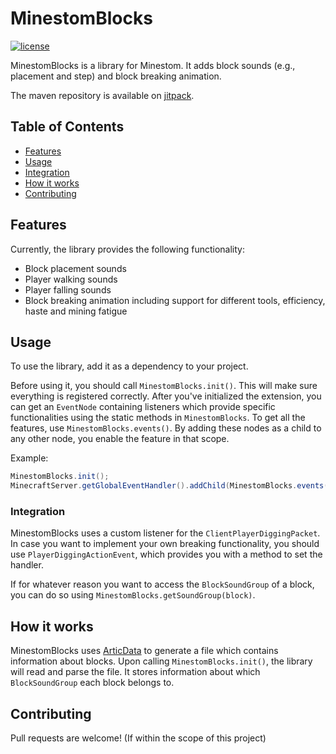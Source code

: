 # MinestomBlocks

[![license](https://img.shields.io/github/license/TogAr2/MinestomBlocks.svg?style=flat-square)](LICENSE)

MinestomBlocks is a library for Minestom. It adds block sounds (e.g., placement and step) and block breaking animation.

The maven repository is available on [jitpack](https://jitpack.io/#TogAr2/MinestomBlocks).

## Table of Contents

- [Features](#features)
- [Usage](#usage)
- [Integration](#integration)
- [How it works](#how-it-works)
- [Contributing](#contributing)

## Features

Currently, the library provides the following functionality:
- Block placement sounds
- Player walking sounds
- Player falling sounds
- Block breaking animation including support for different tools, efficiency, haste and mining fatigue

## Usage

To use the library, add it as a dependency to your project.

Before using it, you should call `MinestomBlocks.init()`. This will make sure everything is registered correctly.
After you've initialized the extension, you can get an `EventNode` containing listeners which provide specific
functionalities using the static methods in `MinestomBlocks`. To get all the features, use `MinestomBlocks.events()`.
By adding these nodes as a child to any other node, you enable the feature in that scope.

Example:
```java
MinestomBlocks.init();
MinecraftServer.getGlobalEventHandler().addChild(MinestomBlocks.events());
```

### Integration

MinestomBlocks uses a custom listener for the `ClientPlayerDiggingPacket`.
In case you want to implement your own breaking functionality, you should use `PlayerDiggingActionEvent`,
which provides you with a method to set the handler.

If for whatever reason you want to access the `BlockSoundGroup` of a block, you can do so using `MinestomBlocks.getSoundGroup(block)`.

## How it works

MinestomBlocks uses [ArticData](https://github.com/Articdive/ArticData) to generate a file which contains information about blocks.
Upon calling `MinestomBlocks.init()`, the library will read and parse the file.
It stores information about which `BlockSoundGroup` each block belongs to.

## Contributing

Pull requests are welcome! (If within the scope of this project)
